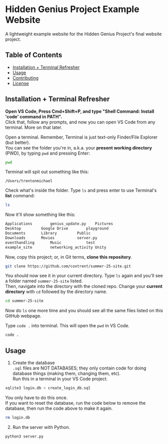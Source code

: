 # Hidden Genius Project Example Website

A lightweight example website for the Hidden Genius Project's final website project.

## Table of Contents

- [Installation + Terminal Refresher](#installation--terminal-refresher)
- [Usage](#usage)
- [Contributing](#contributing)
- [License](#license)


## Installation + Terminal Refresher
**Open VS Code, Press Cmd+Shift+P, and type "Shell Command: Install 'code' command in PATH".**<br>
Click that, follow any prompts, and now you can open VS Code from any terminal. More on that later.

Open a terminal. Remember, Terminal is just text-only Finder/File Explorer (but better).<br>
You can see the folder you're in, a.k.a. your **present working directory** (PWD), by typing `pwd` and pressing Enter:
```bash
pwd
```
Terminal will spit out something like this:
```
/Users/trentonmichael
```

Check what's inside the folder. Type `ls` and press enter to use Terminal's **list** command:
```bash
ls
```
Now it'll show something like this:
```bash
Applications		genius_update.py	Pictures
Desktop			Google Drive		playground
Documents		Library			Public
Downloads		Movies			server.py
eventhandling		Music			test
example_site		networking_activity	Unity
```
Now, copy this project; or, in Git terms, **clone this repository**.
```bash
git clone https://github.com/coxtrent/summer-25-site.git
```
You should now see it in your current directory. Type `ls` again and you'll see a folder named `summer-25-site` listed.<br>
Then, navigate into the directory with the cloned repo. Change your **current directory** with `cd` followed by the directory name.
```bash
cd summer-25-site
```
Now do `ls` one more time and you should see all the same files listed on this GitHub webpage.<br>

Type `code .` into terminal. This will open the `pwd` in VS Code.
```bash
code .
```

## Usage 
1. Create the database<br>
`.sql` files are NOT DATABASES; they only contain code for doing database things (making them, changing them, etc).<br>
Run this in a terminal in your VS Code project.
```bash
sqlite3 login.db < create_login_db.sql
```
You only have to do this once.<br>
If you want to reset the database, run the code below to remove the database, then run the code above to make it again.
```bash
rm login.db
```
2. Run the server with Python.
```python
python3 server.py
```